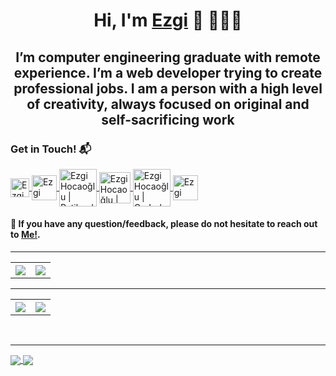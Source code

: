 <h1 align="center">Hi, I'm <a href="http://ezgihocaoglu.co/" >Ezgi</a> 👋 👩🏾‍💻</h1>
<h2 align="center">I’m computer engineering graduate with remote
experience. I’m a web developer trying to
create professional jobs. I am a person with a high
level of creativity, always focused on original and
self-sacrificing work</h2>

<h3>Get in Touch! 📬</h3>


<a href="http://hello.ezgihocaoglu.co/">
  <img align="center" src="http://hello.ezgihocaoglu.co/wp-content/uploads/2021/05/loader.png" alt="Ezgi Hocaoğlu" width="30px"/>
</a>
<a href="https://www.linkedin.com/in/ezgihocaoglu/">
  <img align="center" src="https://upload.wikimedia.org/wikipedia/commons/thumb/f/f8/LinkedIn_icon_circle.svg/2048px-LinkedIn_icon_circle.svg.png" alt="Ezgi Hocaoğlu | Linkedin" width="40px"/>
</a>
<a href="https://app.patika.dev/ezgiEH">
  <img align="center" src="https://global-uploads.webflow.com/6097e0eca1e87557da031fef/609859a191abe5d64b17fed3_Patika%20logo.png" alt="Ezgi Hocaoğlu | Patika.dev" width="60px"/>
</a>
<a href="https://www.hackerrank.com/ezgihocaoglu">
  <img align="center" src="https://upload.wikimedia.org/wikipedia/commons/thumb/4/40/HackerRank_Icon-1000px.png/800px-HackerRank_Icon-1000px.png" alt="Ezgi Hocaoğlu |     Hackerrank" width="50px"/>
</a>
<a href="https://coderbyte.com/profile/EzgiEH">
  <img align="center" src="https://coderbytestaticimages.s3.amazonaws.com/consumer-v2/nav/coderbyte_logo_digital_multi_light.png" alt="Ezgi Hocaoğlu | Coderbyte" width="60px"/>
</a>
<a href="https://www.codewars.com/users/ezgiEH">
  <img align="center" src="https://www.codewars.com/packs/assets/logo.61192cf7.svg" alt="Ezgi Hocaoğlu | Codewars" width="40px"/>
</a>
<br>




<h4>💬 If you have any question/feedback, please do not hesitate to reach out to <a href="mailto:ezgihocaoglu@hotmail.com">Me!</a>.</h4>



<hr>
<table>
  <tr>
    <th>
      <img align="center" src="https://github-readme-stats.vercel.app/api/top-langs/?username=ezgiEH&layout=compact&theme=radical&hide_border=true" />
      </th>
    <th>
      <img align="center" src="https://skills.thijs.gg/icons?i=html,css,js,react,php,git,nodejs,figma,unity" />
     </th>
  </tr>
</table>



<hr> 
<table>
  <tr>
    <th>
      <img align="center" src="https://github-readme-stats.vercel.app/api?username=ezgiEH&show_icons=true&theme=radical&hide_border=true" />
      </th>
    <th>
      <img align="center" src="https://github-readme-streak-stats.herokuapp.com/?user=ezgiEH&theme=radical&hide_border=true" />
     </th>
  </tr>
</table>


<br>
<hr>
<a href="https://github.com/ezgiEH/iyzico-front-end-practicum">
  <img align="center" src="https://github-readme-stats.vercel.app/api/pin/?username=ezgiEH&repo=iyzico-front-end-practicum&theme=radical" />
</a>
<a href="https://github.com/ezgiEH/E-Commerce-Web-Site">
  <img align="center" src="https://github-readme-stats.vercel.app/api/pin/?username=ezgiEH&repo=swapi-iyzico&theme=radical" />
</a>
